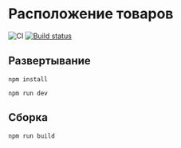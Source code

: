 # Расположение товаров

![CI](https://github.com/pryanikkun/layouts/actions/workflows/web.yml/badge.svg)
[![Build status](https://ci.appveyor.com/api/projects/status/sen10v3hn3fnqqm7?svg=true)](https://ci.appveyor.com/project/pryanikkun/layouts)

## Развертывание

```npm install```

```npm run dev```

## Сборка

```npm run build```


